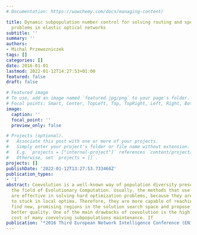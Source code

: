 ```yaml
---
# Documentation: https://wowchemy.com/docs/managing-content/

title: Dynamic subpopulation number control for solving routing and spectrum allocation
  problems in elastic optical networks
subtitle: ''
summary: ''
authors:
- Michal Przewozniczek
tags: []
categories: []
date: 2016-01-01
lastmod: 2022-01-12T14:27:53+01:00
featured: false
draft: false

# Featured image
# To use, add an image named `featured.jpg/png` to your page's folder.
# Focal points: Smart, Center, TopLeft, Top, TopRight, Left, Right, BottomLeft, Bottom, BottomRight.
image:
  caption: ''
  focal_point: ''
  preview_only: false

# Projects (optional).
#   Associate this post with one or more of your projects.
#   Simply enter your project's folder or file name without extension.
#   E.g. `projects = ["internal-project"]` references `content/project/deep-learning/index.md`.
#   Otherwise, set `projects = []`.
projects: []
publishDate: '2022-01-12T13:27:53.733468Z'
publication_types:
- '1'
abstract: Coevolution is a well-known way of population diversity preservation in
  the field of Evolutionary Computation. Usually, the methods that use coevolution
  are effective in solving hard optimization problems, because they are less likely
  to stuck in local optima. Therefore, they are more capable of reaching a breakthrough,
  find new, promising regions in the solution search space and propose solutions of
  better quality. One of the main drawbacks of coevolution is the high computation
  cost of many coevolving subpopulations maintenance. If
publication: '*2016 Third European Network Intelligence Conference (ENIC)*'
---
```


